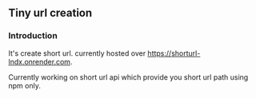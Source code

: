 ## Tiny url creation

### Introduction
It's create short url. currently hosted over https://shorturl-lndx.onrender.com. 

Currently working on short url api which provide you short url path using npm only.